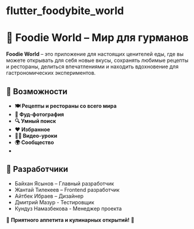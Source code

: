 # flutter_foodybite_world
# 🍔 Foodie World – Мир для гурманов

**Foodie World** – это приложение для настоящих ценителей еды, где вы можете открывать для себя новые вкусы, сохранять любимые рецепты и рестораны, делиться впечатлениями и находить вдохновение для гастрономических экспериментов.

## 🌟 Возможности

- **🍽️ Рецепты и рестораны со всего мира**
- **📸 Фуд-фотография**
- **🔍 Умный поиск**
- **♥️ Избранное**
- **👨‍🍳 Видео-уроки** 
- **🌍 Сообщество**
- 
## 🤝 Разработчики

- Байхан Ясынов – Главный разработчик
- Жантай Тилекеев – Frontend разработчик
- Айтбек Ибраев – Дизайнер
- Дмитрий Мазур - Тестировщик
- Кундуз Намазбекова - Менеджер проекта

🍏 **Приятного аппетита и кулинарных открытий!** 🍕
